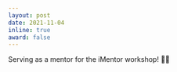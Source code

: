 ```yaml
---
layout: post
date: 2021-11-04
inline: true
award: false
---
```


Serving as a mentor for the iMentor workshop! :woman_teacher:
